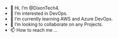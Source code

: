 - 👋 Hi, I’m @DixonTech4.
- 👀 I’m interested in DevOps.
- 🌱 I’m currently learning AWS and Azure DevOps.
- 💞️ I’m looking to collaborate on any Projects.
- 📫 How to reach me ...

<!---
DixonTech4/DixonTech4 is a ✨ special ✨ repository because its `README.md` (this file) appears on your GitHub profile.
You can click the Preview link to take a look at your changes.
--->
